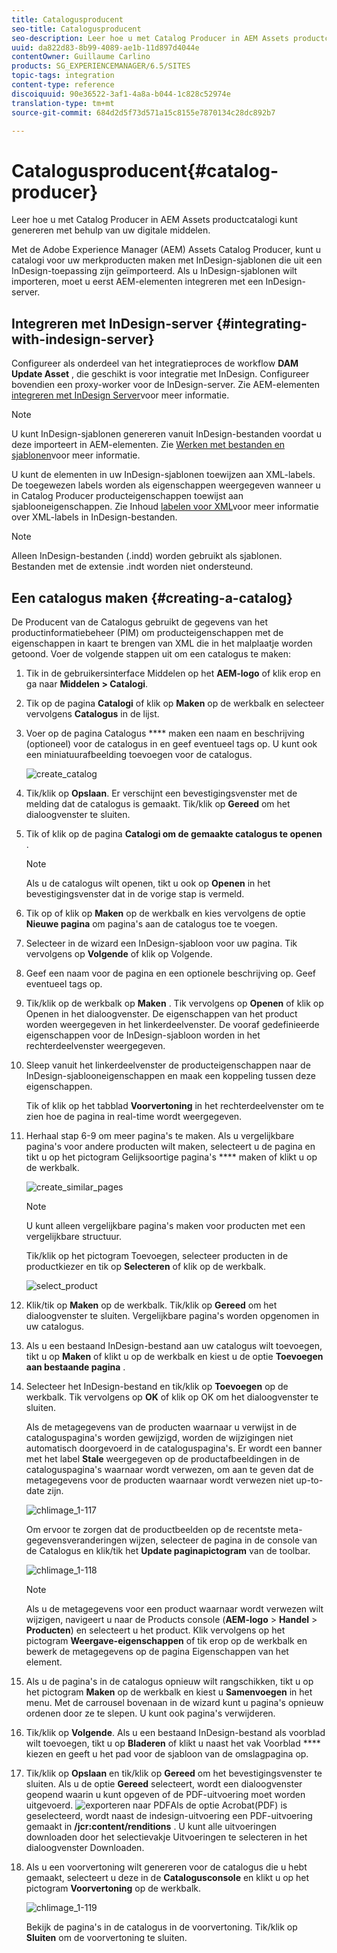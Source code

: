 ```yaml
---
title: Catalogusproducent
seo-title: Catalogusproducent
seo-description: Leer hoe u met Catalog Producer in AEM Assets productcatalogi kunt genereren met behulp van uw digitale middelen.
uuid: da822d83-8b99-4089-ae1b-11d897d4044e
contentOwner: Guillaume Carlino
products: SG_EXPERIENCEMANAGER/6.5/SITES
topic-tags: integration
content-type: reference
discoiquuid: 90e36522-3af1-4a8a-b044-1c828c52974e
translation-type: tm+mt
source-git-commit: 684d2d5f73d571a15c8155e7870134c28dc892b7

---
```



# Catalogusproducent{#catalog-producer}

Leer hoe u met Catalog Producer in AEM Assets productcatalogi kunt genereren met behulp van uw digitale middelen.

Met de Adobe Experience Manager (AEM) Assets Catalog Producer, kunt u catalogi voor uw merkproducten maken met InDesign-sjablonen die uit een InDesign-toepassing zijn geïmporteerd. Als u InDesign-sjablonen wilt importeren, moet u eerst AEM-elementen integreren met een InDesign-server.

## Integreren met InDesign-server {#integrating-with-indesign-server}

Configureer als onderdeel van het integratieproces de workflow **DAM Update Asset** , die geschikt is voor integratie met InDesign. Configureer bovendien een proxy-worker voor de InDesign-server. Zie AEM-elementen [integreren met InDesign Server](/help/assets/indesign.md)voor meer informatie.

>[!NOTE]
>
>U kunt InDesign-sjablonen genereren vanuit InDesign-bestanden voordat u deze importeert in AEM-elementen. Zie [Werken met bestanden en sjablonen](https://helpx.adobe.com/indesign/using/files-templates.html)voor meer informatie.
>
>U kunt de elementen in uw InDesign-sjablonen toewijzen aan XML-labels. De toegewezen labels worden als eigenschappen weergegeven wanneer u in Catalog Producer producteigenschappen toewijst aan sjablooneigenschappen. Zie Inhoud [labelen voor XML](https://helpx.adobe.com/indesign/using/tagging-content-xml.html)voor meer informatie over XML-labels in InDesign-bestanden.

>[!NOTE]
>
>Alleen InDesign-bestanden (.indd) worden gebruikt als sjablonen. Bestanden met de extensie .indt worden niet ondersteund.

## Een catalogus maken {#creating-a-catalog}

De Producent van de Catalogus gebruikt de gegevens van het productinformatiebeheer (PIM) om producteigenschappen met de eigenschappen in kaart te brengen van XML die in het malplaatje worden getoond. Voer de volgende stappen uit om een catalogus te maken:

1. Tik in de gebruikersinterface Middelen op het **AEM-logo** of klik erop en ga naar **Middelen > Catalogi**.
1. Tik op de pagina **Catalogi** of klik op **Maken** op de werkbalk en selecteer vervolgens **Catalogus** in de lijst.
1. Voer op de pagina Catalogus **** maken een naam en beschrijving (optioneel) voor de catalogus in en geef eventueel tags op. U kunt ook een miniatuurafbeelding toevoegen voor de catalogus.

   ![create_catalog](assets/create_catalog.png)

1. Tik/klik op **Opslaan**. Er verschijnt een bevestigingsvenster met de melding dat de catalogus is gemaakt. Tik/klik op **Gereed** om het dialoogvenster te sluiten.
1. Tik of klik op de pagina **Catalogi om de gemaakte catalogus te openen** .

   >[!NOTE]
   >
   >Als u de catalogus wilt openen, tikt u ook op **Openen** in het bevestigingsvenster dat in de vorige stap is vermeld.

1. Tik op of klik op **Maken** op de werkbalk en kies vervolgens de optie **Nieuwe pagina** om pagina&#39;s aan de catalogus toe te voegen.
1. Selecteer in de wizard een InDesign-sjabloon voor uw pagina. Tik vervolgens op **Volgende** of klik op Volgende.
1. Geef een naam voor de pagina en een optionele beschrijving op. Geef eventueel tags op.
1. Tik/klik op de werkbalk op **Maken** . Tik vervolgens op **Openen** of klik op Openen in het dialoogvenster. De eigenschappen van het product worden weergegeven in het linkerdeelvenster. De vooraf gedefinieerde eigenschappen voor de InDesign-sjabloon worden in het rechterdeelvenster weergegeven.
1. Sleep vanuit het linkerdeelvenster de producteigenschappen naar de InDesign-sjablooneigenschappen en maak een koppeling tussen deze eigenschappen.

   Tik of klik op het tabblad **Voorvertoning** in het rechterdeelvenster om te zien hoe de pagina in real-time wordt weergegeven.

1. Herhaal stap 6-9 om meer pagina&#39;s te maken. Als u vergelijkbare pagina&#39;s voor andere producten wilt maken, selecteert u de pagina en tikt u op het pictogram Gelijksoortige pagina&#39;s **** maken of klikt u op de werkbalk.

   ![create_similar_pages](assets/create_similar_pages.png)

   >[!NOTE]
   >
   >U kunt alleen vergelijkbare pagina&#39;s maken voor producten met een vergelijkbare structuur.

   Tik/klik op het pictogram Toevoegen, selecteer producten in de productkiezer en tik op **Selecteren** of klik op de werkbalk.

   ![select_product](assets/select_product.png)

1. Klik/tik op **Maken** op de werkbalk. Tik/klik op **Gereed** om het dialoogvenster te sluiten. Vergelijkbare pagina&#39;s worden opgenomen in uw catalogus.
1. Als u een bestaand InDesign-bestand aan uw catalogus wilt toevoegen, tikt u op **Maken** of klikt u op de werkbalk en kiest u de optie **Toevoegen aan bestaande pagina** .
1. Selecteer het InDesign-bestand en tik/klik op **Toevoegen** op de werkbalk. Tik vervolgens op **OK** of klik op OK om het dialoogvenster te sluiten.

   Als de metagegevens van de producten waarnaar u verwijst in de cataloguspagina&#39;s worden gewijzigd, worden de wijzigingen niet automatisch doorgevoerd in de cataloguspagina&#39;s. Er wordt een banner met het label **Stale** weergegeven op de productafbeeldingen in de cataloguspagina&#39;s waarnaar wordt verwezen, om aan te geven dat de metagegevens voor de producten waarnaar wordt verwezen niet up-to-date zijn.

   ![chlimage_1-117](assets/chlimage_1-117a.png)

   Om ervoor te zorgen dat de productbeelden op de recentste meta-gegevensveranderingen wijzen, selecteer de pagina in de console van de Catalogus en klik/tik het **Update paginapictogram** van de toolbar.

   ![chlimage_1-118](assets/chlimage_1-118a.png)

   >[!NOTE]
   >
   >Als u de metagegevens voor een product waarnaar wordt verwezen wilt wijzigen, navigeert u naar de Products console (**AEM-logo** > **Handel** > **Producten**) en selecteert u het product. Klik vervolgens op het pictogram **Weergave-eigenschappen** of tik erop op de werkbalk en bewerk de metagegevens op de pagina Eigenschappen van het element.

1. Als u de pagina&#39;s in de catalogus opnieuw wilt rangschikken, tikt u op het pictogram **Maken** op de werkbalk en kiest u **Samenvoegen** in het menu. Met de carrousel bovenaan in de wizard kunt u pagina&#39;s opnieuw ordenen door ze te slepen. U kunt ook pagina&#39;s verwijderen.

1. Tik/klik op **Volgende**. Als u een bestaand InDesign-bestand als voorblad wilt toevoegen, tikt u op **Bladeren** of klikt u naast het vak Voorblad **** kiezen en geeft u het pad voor de sjabloon van de omslagpagina op.
1. Tik/klik op **Opslaan** en tik/klik op **Gereed** om het bevestigingsvenster te sluiten.
Als u de optie **Gereed** selecteert, wordt een dialoogvenster geopend waarin u kunt opgeven of de PDF-uitvoering moet worden uitgevoerd.
   ![exporteren naar PDF](assets/CatalogPDF.png)Als de optie Acrobat(PDF) is geselecteerd, wordt naast de indesign-uitvoering een PDF-uitvoering gemaakt in **/jcr:content/renditions** . U kunt alle uitvoeringen downloaden door het selectievakje Uitvoeringen te selecteren in het dialoogvenster Downloaden.

1. Als u een voorvertoning wilt genereren voor de catalogus die u hebt gemaakt, selecteert u deze in de **Catalogusconsole** en klikt u op het pictogram **Voorvertoning** op de werkbalk.

   ![chlimage_1-119](assets/chlimage_1-119a.png)

   Bekijk de pagina&#39;s in de catalogus in de voorvertoning. Tik/klik op **Sluiten** om de voorvertoning te sluiten.

